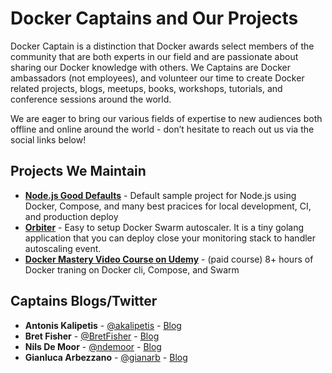# Docker Captains and Our Projects

Docker Captain is a distinction that Docker awards select members of the community that are both experts 
in our field and are passionate about sharing our Docker knowledge with others. We Captains are Docker 
ambassadors (not employees), and volunteer our time to create Docker related projects, blogs, meetups, 
books, workshops, tutorials, and conference sessions around the world.

We are eager to bring our various fields of expertise to new audiences both offline and online 
around the world - don’t hesitate to reach out us via the social links below!

## Projects We Maintain
  - [**Node.js Good Defaults**](https://github.com/BretFisher/node-docker-good-defaults) - Default sample 
  project for Node.js using Docker, Compose, and many best pracices for local development, CI, and 
  production deploy
  - [**Orbiter**](https://github.com/gianarb/orbiter) - Easy to setup Docker Swarm autoscaler. It is a tiny golang application that you can deploy close your monitoring stack to handler autoscaling event.
  - [**Docker Mastery Video Course on Udemy**](https://bretfisher.com/dm) - (paid course) 8+ hours of Docker traning on Docker cli, Compose, and Swarm
  
## Captains Blogs/Twitter
  - **Antonis Kalipetis** - [@akalipetis](https://twitter.com/akalipetis) - [Blog](https://www.akalipetis.com)
  - **Bret Fisher** - [@BretFisher](https://twitter.com/bretfisher) - [Blog](https://www.bretfisher.com)
  - **Nils De Moor** - [@ndemoor](https://twitter.com/ndemoor) - [Blog](https://cntnr.io)
  - **Gianluca Arbezzano** - [@gianarb](https://twitter.com/gianarb) - [Blog](https://gianarb.it)
